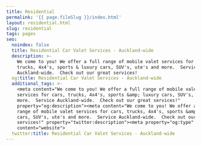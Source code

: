 ```yaml
---
title: Residential
permalink: '{{ page.fileSlug }}/index.html'
layout: residential.html
slug: residential
tags: pages
seo:
  noindex: false
  title: Residential Car Valet Services - Auckland-wide
  description: >-
    We come to you! We offer a full range of mobile valet services for cars,
    trucks, 4x4's, sports & luxury cars, SUV's, ute's and more.  Service
    Auckland-wide.  Check out our great services!
  og:title: Residential Car Valet Services - Auckland-wide
  additional_tags: >-
    <meta content="We come to you! We offer a full range of mobile valet
    services for cars, trucks, 4x4's, sports &amp; luxury cars, SUV's, ute's and
    more.  Service Auckland-wide.  Check out our great services!"
    property="og:description"><meta content="We come to you! We offer a full
    range of mobile valet services for cars, trucks, 4x4's, sports &amp; luxury
    cars, SUV's, ute's and more.  Service Auckland-wide.  Check out our great
    services!" property="twitter:description"><meta property="og:type"
    content="website">
  twitter:title: Residential Car Valet Services - Auckland-wide
---
```



